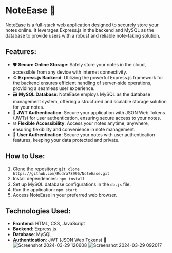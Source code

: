 # NoteEase 📝

NoteEase is a full-stack web application designed to securely store your notes online. It leverages Express.js in the backend and MySQL as the database to provide users with a robust and reliable note-taking solution.

## Features:

- 🛡️ **Secure Online Storage**: Safely store your notes in the cloud, accessible from any device with internet connectivity.
- ⚙️ **Express.js Backend**: Utilizing the powerful Express.js framework for the backend ensures efficient handling of server-side operations, providing a seamless user experience.
- 🗃️ **MySQL Database**: NoteEase employs MySQL as the database management system, offering a structured and scalable storage solution for your notes.
- 🔐 **JWT Authentication**: Secure your application with JSON Web Tokens (JWTs) for user authentication, ensuring secure access to your notes.
- 🌐 **Flexible Accessibility**: Access your notes anytime, anywhere, ensuring flexibility and convenience in note management.
- 👤 **User Authentication**: Secure your notes with user authentication features, keeping your data protected and private.

## How to Use:

1. Clone the repository: `git clone https://github.com/Rudra78996/NoteEase.git`
2. Install dependencies: `npm install`
3. Set up MySQL database configurations in the `db.js` file.
4. Run the application: `npm start`
5. Access NoteEase in your preferred web browser.

## Technologies Used:

- **Frontend**: HTML, CSS, JavaScript
- **Backend**: Express.js
- **Database**: MySQL
- **Authentication**: JWT (JSON Web Tokens) 🔑
![Screenshot 2024-03-29 120608](https://github.com/Rudra78996/NoteEase/assets/144105327/eedb6e67-dbce-44be-98e7-3fd67edb2c03)
![Screenshot 2024-03-29 092017](https://github.com/Rudra78996/NoteEase/assets/144105327/6d240b5e-56ab-48f0-80c2-d0105fa6271b)
